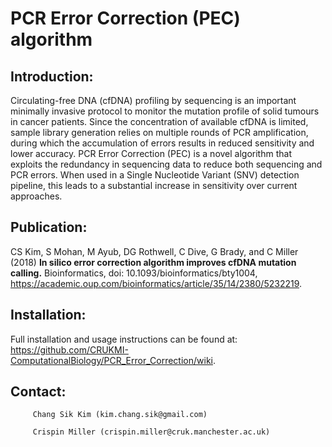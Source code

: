# PCR Error Correction (PEC) algorithm

## Introduction:

Circulating-free DNA (cfDNA) profiling by sequencing is an important minimally invasive protocol to monitor the mutation profile of solid tumours in cancer patients. Since the concentration of available cfDNA is limited, sample library generation relies on multiple rounds of PCR amplification, during which the accumulation of errors results in reduced sensitivity and lower accuracy. PCR Error Correction (PEC) is a novel algorithm that exploits the redundancy in sequencing data to reduce both sequencing and PCR errors. When used in a Single Nucleotide Variant (SNV) detection pipeline, this leads to a substantial increase in sensitivity over current approaches.

## Publication:

CS Kim, S Mohan, M Ayub, DG Rothwell, C Dive, G Brady, and C Miller (2018) __In silico error correction algorithm improves cfDNA mutation calling.__ Bioinformatics, doi: 10.1093/bioinformatics/bty1004, <https://academic.oup.com/bioinformatics/article/35/14/2380/5232219>.

## Installation:

Full installation and usage instructions can be found at: <https://github.com/CRUKMI-ComputationalBiology/PCR_Error_Correction/wiki>.

## Contact:

         Chang Sik Kim (kim.chang.sik@gmail.com)
         
         Crispin Miller (crispin.miller@cruk.manchester.ac.uk)

